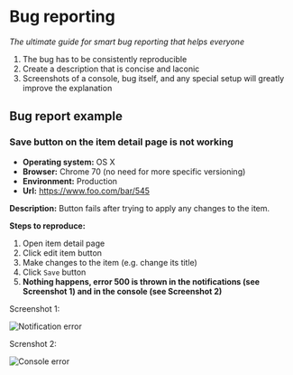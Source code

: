 # Bug reporting

_The ultimate guide for smart bug reporting that helps everyone_

1. The bug has to be consistently reproducible
2. Create a description that is concise and laconic
3. Screenshots of a console, bug itself, and any special setup will greatly improve the explanation

## Bug report example

### Save button on the item detail page is not working

- **Operating system:** OS X
- **Browser:** Chrome 70 (no need for more specific versioning)
- **Environment:** Production
- **Url:** https://www.foo.com/bar/545

**Description:** Button fails after trying to apply any changes to the item.

**Steps to reproduce:**

1. Open item detail page
2. Click edit item button
3. Make changes to the item (e.g. change its title)
4. Click `Save` button
5. **Nothing happens, error 500 is thrown in the notifications (see Screenshot 1) and in the console (see Screenshot 2)**

Screenshot 1:

![Notification error](https://i.ibb.co/WVQdwfk/bc080c0f-e055-49d9-9fe9-f62501914b29.png)

Screnshot 2:

![Console error](https://i.ibb.co/sbCNtqS/e911f1d6-9f47-4509-9d4e-1ea55d84aba0.png)
